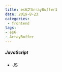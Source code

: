 ```yaml
---
title: es6之ArrayBuffer1
date: 2019-8-23
categories: 
 - frontend
tags:
- es6
- ArrayBuffer
---
```


##### JavaScript
- JS